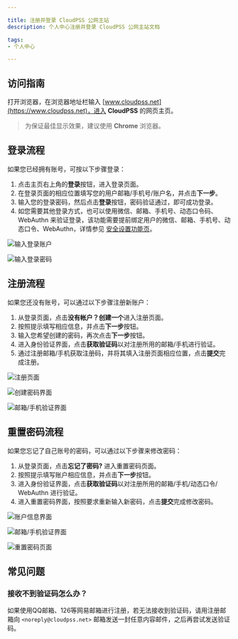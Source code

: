 ```yaml
---

title: 注册并登录 CloudPSS 公网主站
description: 个人中心注册并登录 CloudPSS 公网主站文档

tags: 
- 个人中心

---
```


## 访问指南

打开浏览器，在浏览器地址栏输入 [www.cloudpss.net](https://www.cloudpss.net)，进入 **CloudPSS** 的网页主页。

> 为保证最佳显示效果，建议使用 **Chrome** 浏览器。

## 登录流程

如果您已经拥有账号，可按以下步骤登录：

1. 点击主页右上角的**登录**按钮，进入登录页面。
2. 在登录页面的相应位置填写您的用户邮箱/手机号/账户名，并点击**下一步**。
3. 输入您的登录密码，然后点击**登录**按钮，密码验证通过，即可成功登录。
4. 如您需要其他登录方式，也可以使用微信、邮箱、手机号、动态口令码、WebAuthn 来验证登录，该功能需要提前绑定用户的微信、邮箱、手机号、动态口令、WebAuthn，详情参见 [安全设置功能页](../../40-general-account-settings/20-account-security/index.md "安全设置")。

![输入登录账户](./输入登录账户.png "输入登录账户")

![输入登录密码](./输入登录密码.png "输入登录密码")

## 注册流程

如果您还没有账号，可以通过以下步骤注册新账户：

1. 从登录页面，点击**没有帐户？创建一个**进入注册页面。
2. 按照提示填写相应信息，并点击**下一步**按钮。
3. 输入您希望创建的密码，再次点击**下一步**按钮。
4. 进入身份验证界面，点击**获取验证码**以对注册所用的邮箱/手机进行验证。
5. 通过注册邮箱/手机获取注册码，并将其填入注册页面相应位置，点击**提交**完成注册。

![注册页面](./注册页面.png "注册页面")

![创建密码界面](./创建密码页面.png "创建密码界面")

![邮箱/手机验证界面](./邮箱或者手机验证.png "邮箱/手机验证界面")

## 重置密码流程

如果您忘记了自己账号的密码，可以通过以下步骤来修改密码：

1. 从登录页面，点击**忘记了密码?** 进入重置密码页面。
2. 按照提示填写账户相应信息，并点击**下一步**按钮。
3. 进入身份验证界面，点击**获取验证码**以对注册所用的邮箱/手机/动态口令/ WebAuthn 进行验证。
4. 进入重置密码界面，按照要求重新输入新密码，点击**提交**完成修改密码。

![账户信息界面](./账户信息.png "账户信息界面")

![邮箱/手机验证界面](./邮箱验证.png "邮箱/手机验证界面")

![重置密码页面](./重置密码.png "重置密码页面")



## 常见问题

### 接收不到验证码怎么办？

如果使用QQ邮箱、126等网易邮箱进行注册，若无法接收到验证码，请用注册邮箱向 `<noreply@cloudpss.net>` 邮箱发送一封任意内容邮件，之后再尝试发送验证码。
